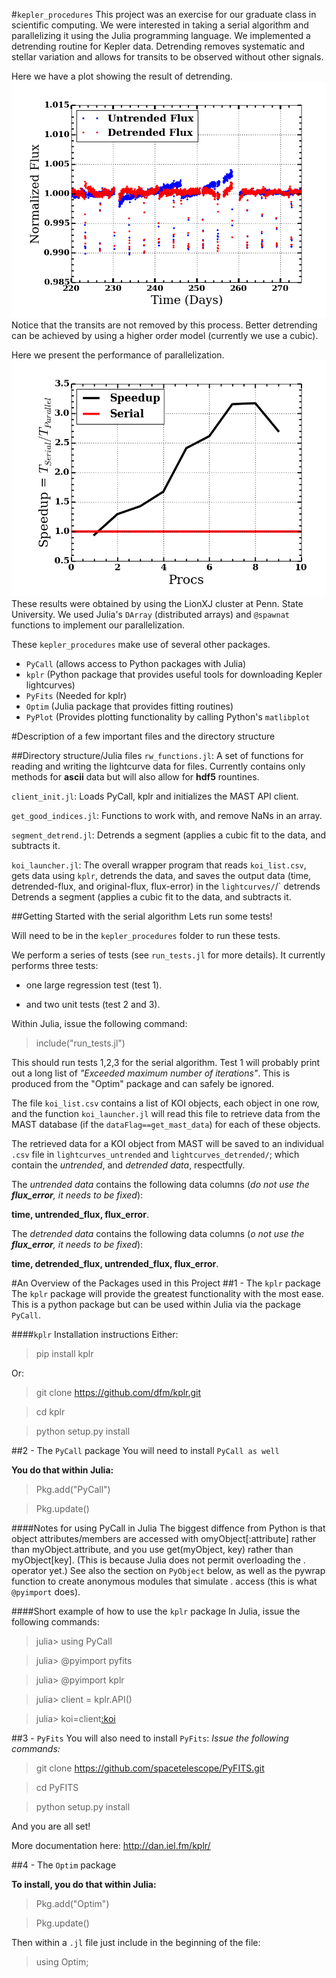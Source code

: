 #`kepler_procedures`
This project was an exercise for our graduate class in scientific computing.
We were interested in taking a serial algorithm and parallelizing it using the Julia programming language.
We implemented a detrending routine for Kepler data.
Detrending removes systematic and stellar variation and allows for transits to be observed without other signals.

Here we have a plot showing the result of detrending.
![alt text](detrend_vs_untrend.png "The detrended data vs. the trended data")
Notice that the transits are not removed by this process.
Better detrending can be achieved by using a higher order model (currently we use a cubic).

Here we present the performance of parallelization.
![alt text](speedup_rcc.png "The speedup of the parallel code over the serial code")
These results were obtained by using the LionXJ cluster at Penn. State University.
We used Julia's `DArray` (distributed arrays) and `@spawnat` functions to implement our parallelization.

These `kepler_procedures` make use of several other packages.
+ `PyCall` (allows access to Python packages with Julia)
+ `kplr` (Python package that provides useful tools for downloading Kepler lightcurves)
+ `PyFits` (Needed for kplr)
+ `Optim` (Julia package that provides fitting routines)
+ `PyPlot` (Provides plotting functionality by calling Python's `matlibplot`

#Description of a few important files and the directory structure

##Directory structure/Julia files
<code>rw_functions.jl</code>: A set of functions for reading and writing the lightcurve data for files. Currently contains only methods for **ascii** data but will also allow for **hdf5** rountines.

<code>client_init.jl</code>: Loads PyCall, kplr and initializes the MAST API client.

<code>get_good_indices.jl</code>: Functions to work with, and remove NaNs in an array.

<code>segment_detrend.jl</code>: Detrends a segment (applies a cubic fit to the data, and subtracts it.

<code>koi_launcher.jl</code>: The overall wrapper program that reads <code>koi_list.csv</code>, gets data using `kplr`, detrends the data, and saves the output data (time, detrended-flux, and original-flux, flux-error) in the <code>lightcurves/</code>/` detrends  Detrends a segment (applies a cubic fit to the data, and subtracts it.

##Getting Started with the serial algorithm
Lets run some tests! 

Will need to be in the `kepler_procedures` folder to run these tests.

We perform a series of tests (see `run_tests.jl` for more details). It currently performs three tests:

-  one large regression test (test 1). 

-  and two unit tests (test 2 and 3). 


Within Julia, issue the following command:

>include("run_tests.jl")

This should run tests 1,2,3 for the serial algorithm.
Test 1 will probably print out a long list of _"Exceeded maximum number of iterations"_. 
This is produced from the "Optim" package and can safely be ignored.

The file <code>koi_list.csv</code> contains a list of KOI objects, each object in one row, and the function <code>koi_launcher.jl</code> will read this file to retrieve data from the MAST database (if the `dataFlag==get_mast_data`) for each of these objects.

The retrieved data for a KOI object from MAST will be saved to an individual `.csv` file in `lightcurves_untrended` and `lightcurves_detrended/`; which contain the _untrended_, and _detrended data_, respectfully. 

The _untrended data_ contains the following data columns (_do not use the **flux_error**, it needs to be fixed_):

**time, untrended_flux, flux_error**. 

The _detrended data_ contains the following data columns (_o not use the **flux_error**, it needs to be fixed_):

**time, detrended_flux, untrended_flux, flux_error**. 



#An Overview of the Packages used in this Project
##1 - The `kplr` package
The `kplr` package will provide the greatest functionality with the most ease.
This is a python package but can be used within Julia via the package `PyCall`.

####`kplr` Installation instructions
Either:
> pip install kplr 

Or:
>git clone https://github.com/dfm/kplr.git

>cd kplr

>python setup.py install 


##2 - The `PyCall` package
You will need to install <code>PyCall as well</code>

**You do that within Julia:**

> Pkg.add("PyCall")

> Pkg.update()

####Notes for using PyCall in Julia
The biggest diffence from Python is that object attributes/members are accessed with omyObject[:attribute] rather than myObject.attribute, and you use get(myObject, key) rather than myObject[key].
(This is because Julia does not permit overloading the . operator yet.)
See also the section on <code>PyObject</code> below, as well as the pywrap function to create anonymous modules that simulate . access (this is what <code>@pyimport</code> does).

####Short example of how to use the `kplr` package
In Julia, issue the following commands:

>julia> using PyCall
 
>julia> @pyimport pyfits
 
>julia> @pyimport kplr
 
>julia> client = kplr.API()
 
>julia> koi=client[:koi](952.01)

##3 - `PyFits` 
You will also need to install <code>PyFits</code>: _Issue the following commands:_

> git clone https://github.com/spacetelescope/PyFITS.git 

> cd PyFITS

> python setup.py install

And you are all set!

More documentation here: http://dan.iel.fm/kplr/ 

##4 - The `Optim` package

**To install, you do that within Julia:**

> Pkg.add("Optim")

> Pkg.update()

Then within a `.jl` file just include in the beginning of the file:

>using Optim;

